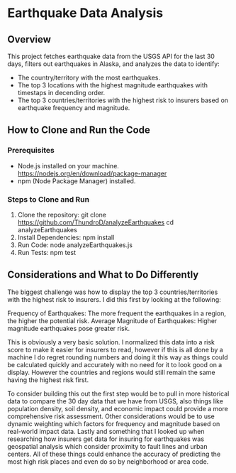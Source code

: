 # Earthquake Data Analysis

## Overview
This project fetches earthquake data from the USGS API for the last 30 days, filters out earthquakes in Alaska, and analyzes the data to identify:
- The country/territory with the most earthquakes.
- The top 3 locations with the highest magnitude earthquakes with timestaps in decending order.
- The top 3 countries/territories with the highest risk to insurers based on earthquake frequency and magnitude.

## How to Clone and Run the Code

### Prerequisites
- Node.js installed on your machine. https://nodejs.org/en/download/package-manager
- npm (Node Package Manager) installed.

### Steps to Clone and Run

1. Clone the repository:
   git clone https://github.com/ThundroD/analyzeEarthquakes
   cd analyzeEarthquakes
2. Install Dependencies: npm install
3. Run Code: node analyzeEarthquakes.js
4. Run Tests: npm test

## Considerations and What to Do Differently
The biggest challenge was how to display the top 3 countries/territories with the highest risk to insurers. I did this first by looking at the following:

Frequency of Earthquakes: The more frequent the earthquakes in a region, the higher the potential risk.
Average Magnitude of Earthquakes: Higher magnitude earthquakes pose greater risk.

This is obviously a very basic solution. I normalized this data into a risk score to make it easier for insurers to read, however if this is all done
by a machine I do regret rounding numbers and doing it this way as things could be calculated quickly and accurately with no need for it to look good on a display. However the countries and regions would still remain the same having the highest risk first. 

To consider building this out the first step would be to pull in more historical data to compare the 30 day data that we have from USGS, also things like
population density, soil density, and economic impact could provide a more comprehensive risk assessment. Other considerations would be to use dynamic 
weighting which factors for frequency and magnitude based on real-world impact data. Lastly and something that I looked up when researching how insurers 
get data for insuring for earthquakes was geospatial analysis which consider proximity to fault lines and urban centers. All of these things could enhance
the accuracy of predicting the most high risk places and even do so by neighborhood or area code.

